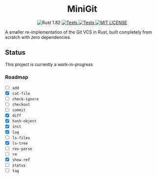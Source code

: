 <h1 align="center">
  MiniGit
</h1>

<p align="center">
  <img alt="Rust 1.82" src="https://img.shields.io/badge/1.82-grey?style=flat&logo=rust&logoColor=orange&color=%232A2A2A">

  <a href="https://github.com/mkpro118/mini-git/actions/workflows/tests.yml">
    <img alt="Tests" src="https://github.com/mkpro118/mini-git/actions/workflows/tests.yml/badge.svg?event=pull_request">
  </a>

  <a href="https://github.com/mkpro118/mini-git/actions/workflows/clippy.yml">
    <img alt="Tests" src="https://github.com/mkpro118/mini-git/actions/workflows/clippy.yml/badge.svg">
  </a>
  
  <a href="https://github.com/mkpro118/mini-git/blob/main/LICENSE">
    <img alt="MIT LICENSE" src="https://img.shields.io/badge/License-MIT-blue?style=flat&labelColor=%233f3f3f"/>
  </a>
</p>

<p align="center">

  A smaller re-implementation of the Git VCS in Rust, built completely from scratch with *zero* dependencies.

</p>

## Status

This project is currently a work-in-progress

### Roadmap

- [ ] `add`
- [x] `cat-file`
- [ ] `check-ignore`
- [ ] `checkout`
- [ ] `commit`
- [x] `diff`
- [x] `hash-object`
- [x] `init`
- [x] `log`
- [ ] `ls-files`
- [x] `ls-tree`
- [ ] `rev-parse`
- [ ] `rm`
- [x] `show-ref`
- [ ] `status`
- [ ] `tag`
